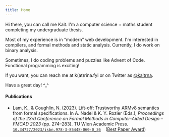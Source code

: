 ```yaml
---
title: Home
---
```


Hi there, you can call me Kait.
I'm a computer science + maths student completing my
undergraduate thesis.

Most of my experience is in &ldquo;modern&rdquo; web development.
I'm interested in compilers, and formal methods and static analysis.
Currently, I do work on binary analysis.

Sometimes, I do coding problems and puzzles like Advent of Code.
Functional programming is exciting!

If you want, you can reach me at k(at)rina.fyi or on Twitter as [\@kaitrna](https://twitter.com/kaitrna).

Have a great day! ^_^

<h4>Publications</h4>

- Lam, K., & Coughlin, N. (2023). Lift-off: Trustworthy ARMv8 semantics from formal specifications. In A. Nadel & K. Y. Rozier (Eds.), *Proceedings of the 23rd Conference on Formal Methods in Computer-Aided Design – FMCAD 2023* (pp. 274–283). TU Wien Academic Press. <code>[10.34727/2023/isbn.978-3-85448-060-0_36](https://doi.org/10.34727/2023/isbn.978-3-85448-060-0_36)</code>
  &ensp; ([Best Paper Award](https://fmcad.org/FMCAD23/awards/))
